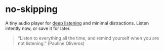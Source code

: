 # no-skipping

A tiny audio player for [deep listening](https://en.wikipedia.org/wiki/Pauline_Oliveros#Deep_listening) and minimal distractions. Listen intently now, or save it for later.

> “Listen to everything all the time, and remind yourself when you are not listening.” (Pauline Oliveros)
